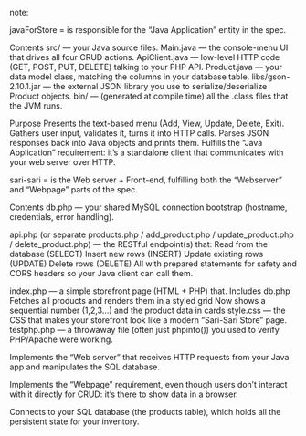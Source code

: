 note:



javaForStore = is responsible for the “Java Application” entity in the spec.

Contents
src/ — your Java source files:
Main.java — the console-menu UI that drives all four CRUD actions.
ApiClient.java — low-level HTTP code (GET, POST, PUT, DELETE) talking to your PHP API.
Product.java — your data model class, matching the columns in your database table.
libs/gson-2.10.1.jar — the external JSON library you use to serialize/deserialize Product objects.
bin/ — (generated at compile time) all the .class files that the JVM runs.

Purpose
Presents the text-based menu (Add, View, Update, Delete, Exit).
Gathers user input, validates it, turns it into HTTP calls.
Parses JSON responses back into Java objects and prints them.
Fulfills the “Java Application” requirement: it’s a standalone client that communicates with your web server over HTTP.



sari-sari = is the Web server + Front-end, fulfilling both the “Webserver” and “Webpage” parts of the spec.


Contents
db.php — your shared MySQL connection bootstrap (hostname, credentials, error handling).

api.php (or separate products.php / add_product.php / update_product.php / delete_product.php) — the RESTful endpoint(s) that:
Read from the database (SELECT)
Insert new rows (INSERT)
Update existing rows (UPDATE)
Delete rows (DELETE)
All with prepared statements for safety and CORS headers so your Java client can call them.

index.php — a simple storefront page (HTML + PHP) that.
Includes db.php
Fetches all products and renders them in a styled grid
Now shows a sequential number (1,2,3…) and the product data in cards
style.css — the CSS that makes your storefront look like a modern “Sari-Sari Store” page.
testphp.php — a throwaway file (often just phpinfo()) you used to verify PHP/Apache were working.





Implements the “Web server” that receives HTTP requests from your Java app and manipulates the SQL database.

Implements the “Webpage” requirement, even though users don’t interact with it directly for CRUD: it’s there to show data in a browser.

Connects to your SQL database (the products table), which holds all the persistent state for your inventory.





